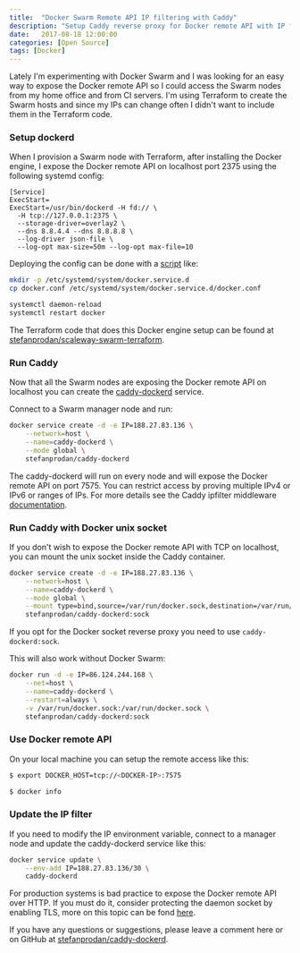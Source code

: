 ```yaml
---
title:  "Docker Swarm Remote API IP filtering with Caddy"
description: "Setup Caddy reverse proxy for Docker remote API with IP filtering"
date:   2017-08-18 12:00:00
categories: [Open Source]
tags: [Docker]
---
```


Lately I'm experimenting with Docker Swarm and I was looking for an easy way to expose the Docker remote API 
so I could access the Swarm nodes from my home office and from CI servers. 
I'm using Terraform to create the Swarm hosts and since my IPs can change often I didn't want to include 
them in the Terraform code.

### Setup dockerd

When I provision a Swarm node with Terraform, after installing the Docker engine, 
I expose the Docker remote API on localhost port 2375 using the following systemd config: 

```
[Service]
ExecStart=
ExecStart=/usr/bin/dockerd -H fd:// \
  -H tcp://127.0.0.1:2375 \
  --storage-driver=overlay2 \
  --dns 8.8.4.4 --dns 8.8.8.8 \
  --log-driver json-file \
  --log-opt max-size=50m --log-opt max-file=10
```

Deploying the config can be done with a [script](https://github.com/stefanprodan/caddy-dockerd/tree/master/dockerd) like:

```bash
mkdir -p /etc/systemd/system/docker.service.d
cp docker.conf /etc/systemd/system/docker.service.d/docker.conf

systemctl daemon-reload
systemctl restart docker
```

The Terraform code that does this Docker engine setup can be found at 
[stefanprodan/scaleway-swarm-terraform](https://github.com/stefanprodan/scaleway-swarm-terraform).

### Run Caddy

Now that all the Swarm nodes are exposing the Docker remote API on localhost you can create 
the [caddy-dockerd](https://github.com/stefanprodan/caddy-dockerd) service. 

Connect to a Swarm manager node and run: 

```bash
docker service create -d -e IP=188.27.83.136 \
    --network=host \
    --name=caddy-dockerd \
    --mode global \
    stefanprodan/caddy-dockerd
```

The caddy-dockerd will run on every node and will expose the Docker remote API on port 7575. 
You can restrict access by proving multiple IPv4 or IPv6 or ranges of IPs. 
For more details see the Caddy ipfilter middleware [documentation](https://github.com/pyed/ipfilter/blob/master/README.md). 

### Run Caddy with Docker unix socket 

If you don't wish to expose the Docker remote API with TCP on localhost, you can mount the unix socket inside the Caddy container.

```bash
docker service create -d -e IP=188.27.83.136 \
    --network=host \
    --name=caddy-dockerd \
    --mode global \
    --mount type=bind,source=/var/run/docker.sock,destination=/var/run/docker.sock \
    stefanprodan/caddy-dockerd:sock
```

If you opt for the Docker socket reverse proxy you need to use `caddy-dockerd:sock`.

This will also work without Docker Swarm:

```bash
docker run -d -e IP=86.124.244.168 \
    --net=host \
    --name=caddy-dockerd \
    --restart=always \
    -v /var/run/docker.sock:/var/run/docker.sock \
    stefanprodan/caddy-dockerd:sock
```

### Use Docker remote API

On your local machine you can setup the remote access like this:

```bash
$ export DOCKER_HOST=tcp://<DOCKER-IP>:7575

$ docker info
```

### Update the IP filter

If you need to modify the IP environment variable, connect to a manager node and update the caddy-dockerd service like this:

```bash
docker service update \
    --env-add IP=188.27.83.136/30 \
    caddy-dockerd
```

For production systems is bad practice to expose the Docker remote API over HTTP. 
If you must do it, consider protecting the daemon socket by enabling TLS, 
more on this topic can be fond [here](https://docs.docker.com/engine/security/https/).

If you have any questions or suggestions, please leave a comment here or on GitHub at 
[stefanprodan/caddy-dockerd](https://github.com/stefanprodan/caddy-dockerd).
